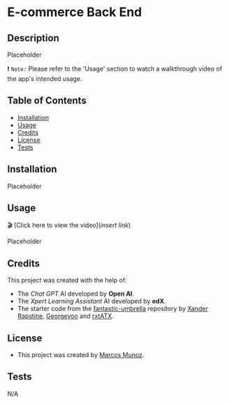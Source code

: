 # E-commerce Back End

## Description

Placeholder

❗ `Note:` Please refer to the 'Usage' section to watch a walkthrough video of the app's intended usage.

## Table of Contents

* [Installation](#installation)
* [Usage](#usage)
* [Credits](#credits)
* [License](#license)
* [Tests](#tests)

## Installation

Placeholder

## Usage

🎬 [Click here to view the video](_insert link_)

Placeholder

## Credits

This project was created with the help of:
* The _Chat GPT_ AI developed by __Open AI__.
* The _Xpert Learning Assistant_ AI developed by __edX__.
* The starter code from the [fantastic-umbrella](https://github.com/coding-boot-camp/fantastic-umbrella) repository by [Xander Rapstine](https://github.com/Xandromus), [Georgeyoo](https://github.com/Georgeyoo) and [rxtATX](https://github.com/rxtATX).

## License

* This project was created by [Marcos Munoz](https://github.com/marcusmr15).

## Tests

N/A
